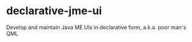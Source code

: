 declarative-jme-ui
==================

Develop and maintain Java ME UIs in declarative form, a.k.a. poor man's QML